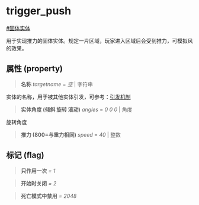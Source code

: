 # trigger_push
[#固体实体](wiki/solid_entity)

用于实现推力的固体实体。规定一片区域，玩家进入区域后会受到推力，可模拟风的效果。

## 属性 (property)
> **名称** *targetname* = *空* | 字符串

实体的名称，用于被其他实体引发，可参考：[引发机制](wiki/trigger)

> **实体角度 (倾斜 旋转 滚动)** *angles* = *0 0 0* | 角度

旋转角度

> **推力 (800=与重力相同)** *speed* = *40* | 整数

## 标记 (flag)
> **只作用一次** *= 1*

> **开始时关闭** *= 2*

> **死亡模式中禁用** *= 2048*

